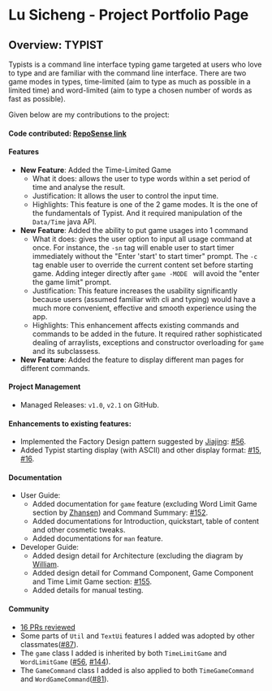 # Lu Sicheng - Project Portfolio Page

## Overview: TYPIST
Typists is a command line interface typing game targeted at users who love to type and are
familiar with the command line interface. There are two game modes in types, time-limited
(aim to type as much as possible in a limited time) and word-limited (aim to type a chosen
number of words as fast as possible).

Given below are my contributions to the project: 

#### Code contributed: [RepoSense link](https://nus-cs2113-ay2122s1.github.io/tp-dashboard/?search=&sort=groupTitle&sortWithin=title&timeframe=commit&mergegroup=&groupSelect=groupByRepos&breakdown=true&checkedFileTypes=docs~functional-code~test-code~other&since=2021-09-25&tabOpen=true&tabType=zoom&zA=Isabella-L&zR=AY2122S1-CS2113-T13-4%2Ftp%5Bmaster%5D&zACS=167.6350974930362&zS=2021-09-25&zFS=&zU=2021-11-08&zMG=false&zFTF=commit&zFGS=groupByRepos&zFR=false)

#### Features 

* **New Feature**: Added the Time-Limited Game
  * What it does: allows the user to type words within a set period of time and analyse the result. 
  * Justification: It allows the user to control the input time.
  * Highlights: This feature is one of the 2 game modes. It is the one of the fundamentals of Typist. 
  And it required manipulation of the `Data/Time` java API.
* **New Feature**: Added the ability to put game usages into 1 command
  * What it does: gives the user option to input all usage command at once. 
  For instance, the `-sn` tag will enable user to start timer immediately without the "Enter 'start' to start timer" prompt.
  The `-c` tag enable user to override the current content set before starting game.
  Adding integer directly after `game -MODE ` will avoid the "enter the game limit" prompt.
  * Justification: This feature increases the usability significantly because users (assumed familiar 
  with cli and typing) would have a much more convenient, effective and smooth experience using the app. 
  * Highlights: This enhancement affects existing commands and commands to be added in the future. It required 
  rather sophisticated dealing of arraylists, exceptions and constructor overloading for `game` and its subclassess.
* **New Feature**: Added the feature to display different man pages for different commands.

#### Project Management 

* Managed Releases: `v1.0`, `v2.1` on GitHub.

#### Enhancements to existing features:

* Implemented the Factory Design pattern suggested by [Jiajing](limjiajing.md): [#56](https://github.com/AY2122S1-CS2113-T13-4/tp/pull/56).
* Added Typist starting display (with ASCII) and other display format: 
[#15](https://github.com/AY2122S1-CS2113-T13-4/tp/pull/15),
[#16](https://github.com/AY2122S1-CS2113-T13-4/tp/pull/16).

#### Documentation

* User Guide:
  * Added documentation for `game` feature (excluding Word Limit Game section by [Zhansen](shizhansen.md)) and Command Summary: [#152](https://github.com/AY2122S1-CS2113-T13-4/tp/pull/152).
  * Added documentations for Introduction, quickstart, table of content and other cosmetic tweaks. 
  * Added documentations for `man` feature.
* Developer Guide:
  * Added design detail for Architecture (excluding the diagram by [William](williamwahyudi.md).
  * Added design detail for Command Component, Game Component and Time Limit Game section: [#155](https://github.com/AY2122S1-CS2113-T13-4/tp/pull/155). 
  * Added details for manual testing.

#### Community
* [16 PRs reviewed](https://github.com/AY2122S1-CS2113-T13-4/tp/pulls?q=is%3Apr+is%3Aclosed)
* Some parts of `Util` and `TextUi` features I added was adopted by other classmates([#87](https://github.com/AY2122S1-CS2113-T13-4/tp/pull/87)).
* The `game` class I added is inherited by both `TimeLimitGame` and `WordLimitGame`
  ([#56](https://github.com/AY2122S1-CS2113-T13-4/tp/pull/56), [#144](https://github.com/AY2122S1-CS2113-T13-4/tp/pull/144)).
* The `GameCommand` class I added is also applied to both `TimeGameCommand` and `WordGameCommand`([#81](https://github.com/AY2122S1-CS2113-T13-4/tp/pull/81/files)).
